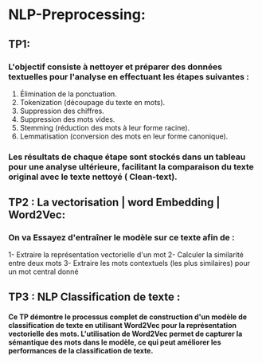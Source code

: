# NLP-Preprocessing: 
## TP1:
### L'objectif consiste à nettoyer et préparer des données textuelles pour l'analyse en effectuant les étapes suivantes :

1. Élimination de la ponctuation.
2. Tokenization (découpage du texte en mots).
3. Suppression des chiffres.
4. Suppression des mots vides.
5. Stemming (réduction des mots à leur forme racine).
6. Lemmatisation (conversion des mots en leur forme canonique).

### Les résultats de chaque étape sont stockés dans un tableau pour une analyse ultérieure, facilitant la comparaison du texte original avec le texte nettoyé ( Clean-text). 


## TP2 : La vectorisation | word Embedding | Word2Vec:
### On va Essayez d'entraîner le modèle sur ce texte afin de :

1- Extraire la représentation vectorielle d'un mot 
2- Calculer la similarité entre deux mots 
3- Extraire les mots contextuels (les plus similaires) pour un mot central donné

## TP3 : NLP Classification de texte :
#### Ce TP démontre le processus complet de construction d'un modèle de classification de texte en utilisant Word2Vec pour la représentation vectorielle des mots. L'utilisation de Word2Vec permet de capturer la sémantique des mots dans le modèle, ce qui peut améliorer les performances de la classification de texte.

